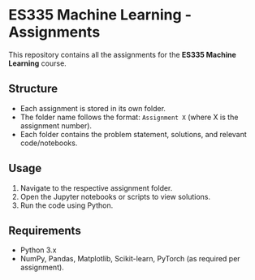 # ES335 Machine Learning - Assignments

This repository contains all the assignments for the **ES335 Machine Learning** course.

## Structure
- Each assignment is stored in its own folder.
- The folder name follows the format: `Assignment X` (where X is the assignment number).
- Each folder contains the problem statement, solutions, and relevant code/notebooks.

## Usage
1. Navigate to the respective assignment folder.
2. Open the Jupyter notebooks or scripts to view solutions.
3. Run the code using Python.

## Requirements
- Python 3.x
- NumPy, Pandas, Matplotlib, Scikit-learn, PyTorch (as required per assignment).